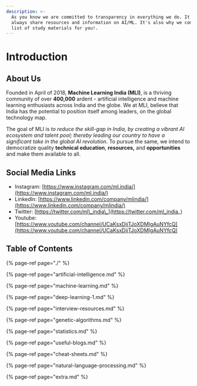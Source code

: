 ```yaml
---
description: >-
  As you know we are committed to transparency in everything we do. It's why we
  always share resources and information on AI/ML. It's also why we compiled a
  list of study materials for you!.
---
```


# Introduction

## About Us

Founded in April of 2018, **Machine Learning India \(MLI\)**, is a thriving community of over **400,000** ardent - artificial intelligence and machine learning enthusiasts across India and the globe. We at MLI, believe that India has the potential to position itself among leaders, on the global technology map.

The goal of MLI is _to reduce the skill-gap in India, by creating a vibrant AI ecosystem and talent pool; thereby leading our country to have a significant take in the global AI revolution_. To pursue the same, we intend to democratize quality **technical education**, **resources,** and **opportunities** and make them available to all.

## Social Media Links

* Instagram: [https://www.instagram.com/ml.india/](https://www.instagram.com/ml.india/)
* Linkedln: [https://www.linkedin.com/company/mlindia/](https://www.linkedin.com/company/mlindia/)
* Twitter: [https://twitter.com/ml\_india\_](https://twitter.com/ml_india_)
* Youtube: [https://www.youtube.com/channel/UCaKsxDijTJoXDMIgAuNYfcQ](https://www.youtube.com/channel/UCaKsxDijTJoXDMIgAuNYfcQ)

## Table of Contents

{% page-ref page="./" %}

{% page-ref page="artificial-intelligence.md" %}

{% page-ref page="machine-learning.md" %}

{% page-ref page="deep-learning-1.md" %}

{% page-ref page="interview-resources.md" %}

{% page-ref page="genetic-algorithms.md" %}

{% page-ref page="statistics.md" %}

{% page-ref page="useful-blogs.md" %}

{% page-ref page="cheat-sheets.md" %}

{% page-ref page="natural-language-processing.md" %}

{% page-ref page="extra.md" %}

